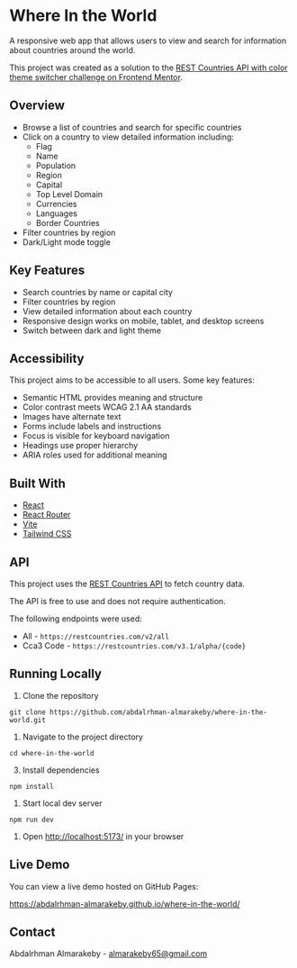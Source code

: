# Where In the World

A responsive web app that allows users to view and search for information about countries around the world.

This project was created as a solution to the [REST Countries API with color theme switcher challenge on Frontend Mentor](https://www.frontendmentor.io/challenges/rest-countries-api-with-color-theme-switcher-5cacc469fec04111f7b848ca).

## Overview

- Browse a list of countries and search for specific countries
- Click on a country to view detailed information including:
  - Flag
  - Name
  - Population
  - Region
  - Capital
  - Top Level Domain
  - Currencies
  - Languages
  - Border Countries
- Filter countries by region
- Dark/Light mode toggle

## Key Features

- Search countries by name or capital city
- Filter countries by region
- View detailed information about each country
- Responsive design works on mobile, tablet, and desktop screens
- Switch between dark and light theme

## Accessibility

This project aims to be accessible to all users. Some key features:

- Semantic HTML provides meaning and structure
- Color contrast meets WCAG 2.1 AA standards
- Images have alternate text
- Forms include labels and instructions
- Focus is visible for keyboard navigation
- Headings use proper hierarchy
- ARIA roles used for additional meaning

## Built With

- [React](https://reactjs.org/)
- [React Router](https://reactrouter.com/)
- [Vite](https://vitejs.dev/)
- [Tailwind CSS](https://tailwindcss.com/)

## API

This project uses the [REST Countries API](https://restcountries.com/) to fetch country data.

The API is free to use and does not require authentication.

The following endpoints were used:

- All - `https://restcountries.com/v2/all`
- Cca3 Code - `https://restcountries.com/v3.1/alpha/{code}`

## Running Locally

1.  Clone the repository

```
git clone https://github.com/abdalrhman-almarakeby/where-in-the-world.git
```

1.  Navigate to the project directory

```
cd where-in-the-world
```

3.  Install dependencies

```
npm install
```

1.  Start local dev server

```
npm run dev
```

1.  Open [http://localhost:5173/](http://localhost:5173/) in your browser

## Live Demo

You can view a live demo hosted on GitHub Pages:

https://abdalrhman-almarakeby.github.io/where-in-the-world/

## Contact

Abdalrhman Almarakeby - almarakeby65@gmail.com
